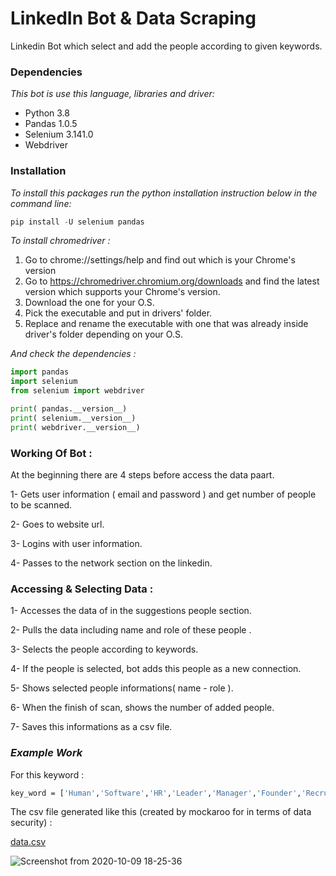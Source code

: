 # LinkedIn Bot & Data Scraping 
 
Linkedin Bot which select and add the people according to given keywords.


### Dependencies 

*This bot is use this language, libraries and driver:*

 - Python 3.8
 - Pandas 1.0.5
 - Selenium 3.141.0  
 - Webdriver


 ### Installation
 
 *To install this packages run the python installation instruction below in the command line:*
  
 ```python
pip install -U selenium pandas 

```
*To install chromedriver :*

1. Go to chrome://settings/help and find out which is your Chrome's version
2. Go to https://chromedriver.chromium.org/downloads and find the latest version which supports your Chrome's version.
3. Download the one for your O.S.
4. Pick the executable and put in drivers' folder.
5. Replace and rename the executable with one that was already inside driver's folder depending on your O.S.
 
*And check the dependencies :*

 ```python
import pandas
import selenium
from selenium import webdriver

print( pandas.__version__)
print( selenium.__version__)
print( webdriver.__version__)
```

### Working Of Bot : 

At the beginning there are 4 steps before access the data paart.

1- Gets user information ( email and password ) and get number of people to be scanned.

2- Goes to website url.

3- Logins with user information.

4- Passes to the network section on the linkedin.


### Accessing & Selecting Data :

1- Accesses the data of in the suggestions people section.

2- Pulls the data including name and role of these people .

3- Selects the people according to keywords.

4- If the people is selected, bot adds this people as a new connection.

5- Shows selected people informations( name - role ).

6- When the finish of scan, shows the number of added people.

7- Saves this informations as a csv file.  

### ***Example Work***

For this keyword :

 ```bash
 key_word = ['Human','Software','HR','Leader','Manager','Founder','Recruitment','Machine Learning','Data','Vision', ]
 
```
The csv file generated like this (created by mockaroo for in terms of data security) :

[data.csv](https://github.com/esencgr/Python_Projects/blob/master/Data_Scraping/data.csv)

![Screenshot from 2020-10-09 18-25-36](https://user-images.githubusercontent.com/32637622/95602178-33aacd00-0a5d-11eb-9b3f-ac91d968de0d.png)
